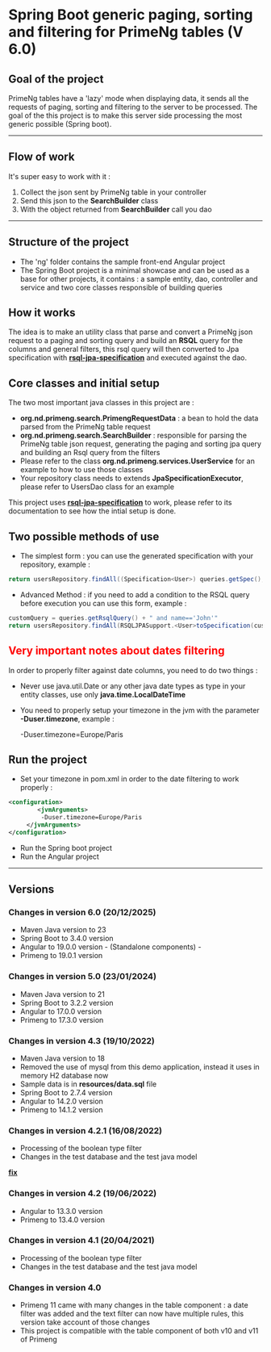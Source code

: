 # Spring Boot generic paging, sorting and filtering for PrimeNg tables (V 6.0)

## Goal of the project

PrimeNg tables have a 'lazy' mode when displaying data, it sends all the requests of paging, sorting and filtering to the server to be processed.
The goal of the this project is to make this server side processing the most generic possible (Spring boot).

---

## Flow of work

It's super easy to work with it :

1. Collect the json sent by PrimeNg table in your controller
2. Send this json to the **SearchBuilder** class 
3. With the object returned from **SearchBuilder** call you dao 

---

## Structure of the project

- The 'ng' folder contains the sample front-end Angular project
- The Spring Boot project is a minimal showcase and can be used as a base for other projects, it contains : a sample entity, dao, controller and service and two core classes responsible of building queries

## How it works

The idea is to make an utility class that parse and convert a PrimeNg json request to a paging and sorting query and build an **RSQL** query for the columns and general filters, this rsql query will then converted to Jpa specification with **[rsql-jpa-specification](https://github.com/perplexhub/rsql-jpa-specification)** and executed against the dao.


## Core classes and initial setup

The two most important java classes in this project are :

- **org.nd.primeng.search.PrimengRequestData** : a bean to hold the data parsed from the PrimeNg table request
- **org.nd.primeng.search.SearchBuilder** : responsible for parsing the PrimeNg table json request, generating the paging and sorting jpa query and building an Rsql query from the filters
- Please refer to the class **org.nd.primeng.services.UserService** for an example to how to use those classes
- Your repository class needs to extends **JpaSpecificationExecutor<Class>**, please refer to UsersDao class for an example

This project uses **[rsql-jpa-specification](https://github.com/perplexhub/rsql-jpa-specification)** to work, please refer to its documentation to see how the intial setup is done.

## Two possible methods of use

- The simplest form : you can use the generated specification with your repository, example :

```java
return usersRepository.findAll((Specification<User>) queries.getSpec(), queries.getPageQuery());
```

- Advanced Method : if you need to add a condition to the RSQL query before execution you can use this form, example :

```java
customQuery = queries.getRsqlQuery() + " and name=='John'"
return usersRepository.findAll(RSQLJPASupport.<User>toSpecification(customQuery).and(RSQLJPASupport.toSort(queries.getSortQuery())), queries.getPageQuery());
```

## <font color="red">Very important notes about dates filtering</font>

In order to properly filter against date columns, you need to do two things :

- Never use java.util.Date or any other java date types as type in your entity classes, use only **java.time.LocalDateTime**
- You need to properly setup your timezone in the jvm with the parameter **-Duser.timezone**, example :

  -Duser.timezone=Europe/Paris

## Run the project

- Set your timezone in pom.xml in order to the date filtering to work properly :

```xml
<configuration>
	    <jvmArguments>
		 -Duser.timezone=Europe/Paris
	 </jvmArguments>
</configuration>
```

- Run the Spring boot project
- Run the Angular project


---

## Versions

### Changes in version 6.0 (20/12/2025)

- Maven Java version to 23
- Spring Boot to 3.4.0 version
- Angular to 19.0.0 version - (Standalone components) -
- Primeng to 19.0.1 version

### Changes in version 5.0 (23/01/2024)

- Maven Java version to 21
- Spring Boot to 3.2.2 version
- Angular to 17.0.0 version
- Primeng to 17.3.0 version

### Changes in version 4.3 (19/10/2022)

- Maven Java version to 18
- Removed the use of mysql from this demo application, instead it uses in memory H2 database now
- Sample data is in **resources/data.sql** file
- Spring Boot to 2.7.4 version
- Angular to 14.2.0 version
- Primeng to 14.1.2 version

### Changes in version 4.2.1 (16/08/2022)

- Processing of the boolean type filter
- Changes in the test database and the test java model

**[fix](https://github.com/nabildridi/SpringBootGenericPagingFilteringForPrimengTable/issues/31)**

### Changes in version 4.2 (19/06/2022)

- Angular to 13.3.0 version
- Primeng to 13.4.0 version

### Changes in version 4.1 (20/04/2021)

- Processing of the boolean type filter
- Changes in the test database and the test java model

### Changes in version 4.0

- Primeng 11 came with many changes in the table component : a date filter was added and the text filter can now have multiple rules, this version take account of those changes
- This project is compatible with the table component of both v10 and v11 of Primeng

